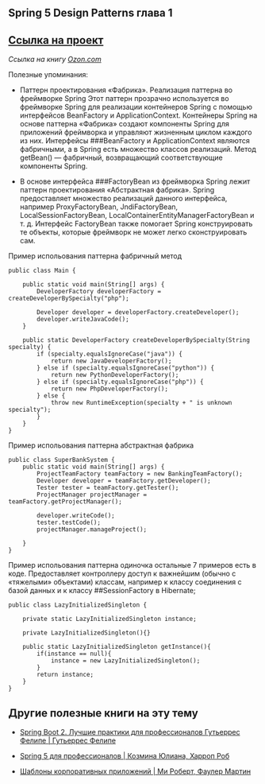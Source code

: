 ## Spring 5 Design Patterns глава 1
[Ссылка на проект](https://github.com/SvyatoslavP/spring5-design-patterns/tree/master/src/main/java/ru/panifidkin/spring5designpatterns/spring5designpatterns/chapters)
-----
*Ссылка на книгу [Ozon.com](https://www.ozon.ru/product/spring-vse-patterny-proektirovaniya-148640212/)*

Полезные упоминания:


* Паттерн проектирования «Фабрика». Реализация паттерна во фреймворке Spring
  Этот паттерн прозрачно используется во фреймворке Spring для реализации контейнеров Spring с помощью интерфейсов BeanFactory и ApplicationContext.
  Контейнеры Spring на основе паттерна «Фабрика» создают компоненты Spring для приложений фреймворка и управляют жизненным циклом каждого из них.
  Интерфейсы
###BeanFactory и ApplicationContext
являются фабричными, а в Spring есть множество классов реализаций. Метод getBean() — фабричный, возвращающий соответствующие компоненты Spring.

* В основе интерфейса
###FactoryBean
из фреймворка Spring лежит паттерн проектирования «Абстрактная фабрика». Spring предоставляет множество реализаций данного интерфейса, например ProxyFactoryBean, JndiFactoryBean, LocalSessionFactoryBean, LocalContainerEntityManagerFactoryBean и т. д. Интерфейс FactoryBean также помогает Spring конструировать те объекты, которые фреймворк не может легко сконструировать сам.

Пример испольования паттерна фабричный метод
```
public class Main {

    public static void main(String[] args) {
        DeveloperFactory developerFactory = createDeveloperBySpecialty("php");

        Developer developer = developerFactory.createDeveloper();
        developer.writeJavaCode();
    }

    public static DeveloperFactory createDeveloperBySpecialty(String specialty) {
        if (specialty.equalsIgnoreCase("java")) {
            return new JavaDeveloperFactory();
        } else if (specialty.equalsIgnoreCase("python")) {
            return new PythonDeveloperFactory();
        } else if (specialty.equalsIgnoreCase("php")) {
            return new PhpDeveloperFactory();
        } else {
            throw new RuntimeException(specialty + " is unknown specialty");
        }
    }
}
```
Пример испольования паттерна абстрактная фабрика
```
public class SuperBankSystem {
    public static void main(String[] args) {
        ProjectTeamFactory teamFactory = new BankingTeamFactory();
        Developer developer = teamFactory.getDeveloper();
        Tester tester = teamFactory.getTester();
        ProjectManager projectManager = teamFactory.getProjectManager();

        developer.writeCode();
        tester.testCode();
        projectManager.manageProject();

    }
}
```
Пример испольования паттерна одиночка
остальные 7 примеров есть в коде.
Предоставляет контроллеру доступ к важнейшим (обычно с «тяжелыми» объектами) классам, например к классу соединения с базой данных и к классу
##SessionFactory в Hibernate;

```
public class LazyInitializedSingleton {

    private static LazyInitializedSingleton instance;

    private LazyInitializedSingleton(){}

    public static LazyInitializedSingleton getInstance(){
        if(instance == null){
            instance = new LazyInitializedSingleton();
        }
        return instance;
    }
}
```

## Другие полезные книги на эту тему
* [Spring Boot 2. Лучшие практики для профессионалов Гутьеррес Фелипе | Гутьеррес Фелипе](https://www.ozon.ru/context/detail/id/211432310/?asb=HlZ0mKEKmSkTW5wTMiT3ubd36ZzgIBto6Yg%252B5H2z%252BlY%253D&asb2=HlZ0mKEKmSkTW5wTMiT3ubd36ZzgIBto6Yg-5H2z-lY&keywords=spring)

* [Spring 5 для профессионалов | Козмина Юлиана, Харроп Роб](https://www.ozon.ru/context/detail/id/149092813/?asb=PaU4Vb0eY4ONxlfT7oQWPnf3bXtUEIbaeeUrXh2a7Ac%253D&asb2=PaU4Vb0eY4ONxlfT7oQWPnf3bXtUEIbaeeUrXh2a7Ac&keywords=spring)

* [Шаблоны корпоративных приложений | Ми Роберт, Фаулер Мартин](https://www.ozon.ru/product/shablony-korporativnyh-prilozheniy-147417586/?stat=YW5fMQ%3D%3D)

